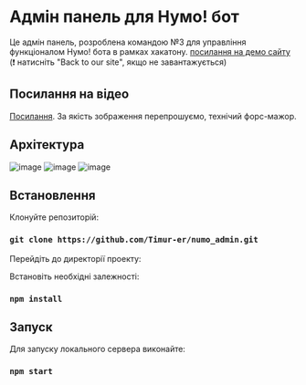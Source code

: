 # Адмін панель для Нумо! бот

Це адмін панель, розроблена командою №3 для управління функціоналом Нумо! бота в рамках хакатону. 
[посилання на демо сайту](https://numo-bot.netlify.app/segments) (❗ натисніть "Back to our site", якщо не завантажується)

## Посилання на відео
[Посилання](https://www.youtube.com/watch?v=3--LTho4oXQ). 
За якість зображення перепрошуємо, технічий форс-мажор.

## Архітектура
![image](https://github.com/Timur-er/numo_admin/assets/38740713/2f9610d4-09bc-4476-9565-f220fbb0ecbb)
![image](https://github.com/Timur-er/numo_admin/assets/38740713/ba01fbd0-d54c-4615-b34a-aeee3b117b9d)
![image](https://github.com/Timur-er/numo_admin/assets/38740713/68e9babe-4fd5-4bee-bcb2-1bda14a7824e)

## Встановлення

Клонуйте репозиторій:

### `git clone https://github.com/Timur-er/numo_admin.git`

Перейдіть до директорії проекту:

Встановіть необхідні залежності:

### `npm install`

## Запуск

Для запуску локального сервера виконайте:

### `npm start`

